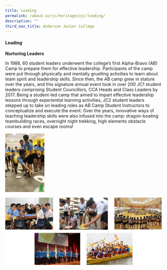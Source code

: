 ```yaml
---
title: Leading
permalink: /about-asrjc/heritage/ajc/leading/
description: ""
third_nav_title: Anderson Junior College
---
```

#### Leading

**Nurturing Leaders**

In 1988, 60 student leaders underwent the college’s first Alpha-Bravo (AB) Camp to prepare them for effective leadership. Participants of the camp were put through physically and mentally gruelling activities to learn about team spirit and leadership skills. Since then, the AB camp grew in stature over the years, and this signature annual event took in over 200 JC1 student leaders comprising Student Councillors, CCA Heads and Class Leaders by 2017. Being a student-led camp that aimed to impart effective leadership lessons through experiential learning activities, JC2 student leaders stepped up to take on leading roles as AB Camp Student Instructors to conceptualize and execute the event. Over the years, innovative ways of teaching leadership skills were also infused into the camp: dragon-boating teambuilding races, overnight night trekking, high elements obstacle courses and even escape rooms!

<img src="/images/Nurturing-Leaders-Alpha-Bravo-Camp-2014_2-200x300.jpg" 
     style="width:25%">

![](/images/AJC%20-%20Learning.jpg)
